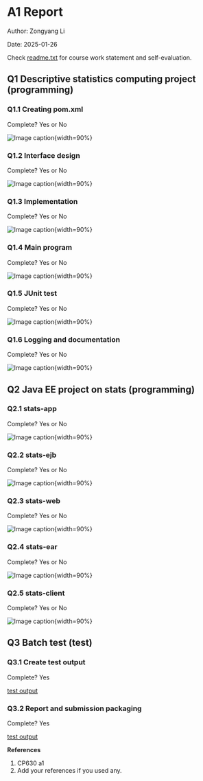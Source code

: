 # A1 Report

Author: Zongyang Li

Date: 2025-01-26 

Check [readme.txt](readme.txt) for course work statement and self-evaluation. 
  
## Q1 Descriptive statistics computing project (programming)


### Q1.1 Creating pom.xml

Complete? Yes or No 

<!--If you answer Yes, insert one or more screenshot images to show the completion. -->

![Image caption](images/6101ad811d8b7e60457f16712938bf7.png){width=90%}

<!--If No, add a short description to describe the issues encountered.-->


### Q1.2 Interface design

Complete? Yes or No 

<!--If you answer Yes, insert one or more screenshot images to show the completion. -->

![Image caption](images/81200f824d3c3cebf435bdfdca6bfdc.png){width=90%}

<!--If No, add a short description to describe the issues encountered.-->


### Q1.3 Implementation

Complete? Yes or No 

<!--If you answer Yes, insert one or more screenshot images to show the completion. -->

![Image caption](images/551aad43b76937431e461f36afc8fee.png){width=90%}

<!--If No, add a short description to describe the issues encountered.-->


### Q1.4 Main program

Complete? Yes or No 

<!--If you answer Yes, insert one or more screenshot images to show the completion. -->

![Image caption](images/473d4c1ad3aca9500be6ecaa07e364c.png){width=90%}

<!--If No, add a short description to describe the issues encountered.-->


### Q1.5 JUnit test

Complete? Yes or No 

<!--If you answer Yes, insert one or more screenshot images to show the completion. -->

![Image caption](images/bb04ddc794b282a12d4bc797129b15f.png){width=90%}

<!--If No, add a short description to describe the issues encountered.-->


### Q1.6 Logging and documentation

Complete? Yes or No 

<!--If you answer Yes, insert one or more screenshot images to show the completion. -->

![Image caption](images/3a87ba7b841e60f191f7b06474c828a.png){width=90%}

<!--If No, add a short description to describe the issues encountered.-->



## Q2 Java EE project on stats (programming)


### Q2.1 stats-app

Complete? Yes or No 

<!--If you answer Yes, insert one or more screenshot images to show the completion. -->

![Image caption](images/cb453ace566d15b66c598a77e49b9f3.png){width=90%}

<!--If No, add a short description to describe the issues encountered.-->


### Q2.2 stats-ejb

Complete? Yes or No 

<!--If you answer Yes, insert one or more screenshot images to show the completion. -->

![Image caption](images/c95a8a344f28d394a430e57e82dd905.png){width=90%}

<!--If No, add a short description to describe the issues encountered.-->


### Q2.3 stats-web

Complete? Yes or No 

<!--If you answer Yes, insert one or more screenshot images to show the completion. -->

![Image caption](images/d2dcae5f7b09e884412a88578786e2c.png){width=90%}

<!--If No, add a short description to describe the issues encountered.-->


### Q2.4 stats-ear

Complete? Yes or No 

<!--If you answer Yes, insert one or more screenshot images to show the completion. -->

![Image caption](images/c7a672774890f5d0546b66cccad22bd.png){width=90%}

<!--If No, add a short description to describe the issues encountered.-->


### Q2.5 stats-client

Complete? Yes or No 

<!--If you answer Yes, insert one or more screenshot images to show the completion. -->

![Image caption](images/cfe9e6c5092092b807256a86c62ec50.png){width=90%}

<!--If No, add a short description to describe the issues encountered.-->



## Q3 Batch test (test)


### Q3.1 Create test output

Complete? Yes

[test output](test_output.txt)



### Q3.2 Report and submission packaging

Complete? Yes

[test output](test_output.txt)





**References**

1. CP630 a1
2. Add your references if you used any. 
